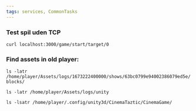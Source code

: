 ```yaml
---
tags: services, CommonTasks
---
```


### Test spil uden TCP
`curl localhost:3000/game/start/target/0`


### Find assets in old player:


`ls -latr /home/player/Assets/logs/1673222400000/shows/63bc0799e94002386079ed5e/blocks/`

`ls -latr /home/player/Assets/logs/unity`

`ls -lsatr /home/player/.config/unity3d/CinemaTaztic/CinemaGame/`




